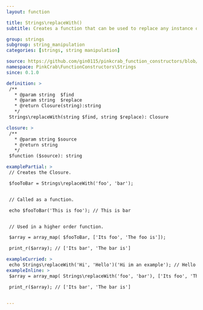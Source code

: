 ```yaml
---
layout: function

title: Strings\replaceWith()
subtitle: Creates a function that can be used to replace any instance of a sub string, with a defined value. The created function can then reused over any string, or used as part of a Higher Order Function such as array_map().

group: strings
subgroup: string_manipulation
categories: [strings, string manipulation]

source: https://github.com/gin0115/pinkcrab_function_constructors/blob/master/src/strings.php#L159
namespace: PinkCrab\FunctionConstructors\Strings
since: 0.1.0

definition: >
 /**
   * @param string  $find
   * @param string  $replace
   * @return Closure(string):string
   */
 Strings\replaceWith(string $find, string $replace): Closure

closure: >
 /**
   * @param string $source
   * @return string
   */
 $function ($source): string

examplePartial: >
 // Creates the Closure.

 $fooToBar = Strings\replaceWith('foo', 'bar');  


 // Called as a function.  

 echo $fooToBar('This is foo'); // This is bar  


 // Used in a higher order function.  

 $array = array_map( $fooToBar, ['Its foo', 'The foo is']);  

 print_r($array); // ['Its bar', 'The bar is']  

exampleCurried: >
 echo Strings\replaceWith('Hi', 'Hello')('Hi im an example'); // Hello im an example
exampleInline: >
 $array = array_map( Strings\replaceWith('foo', 'bar'), ['Its foo', 'The foo is'] );

 print_r($array); // ['Its bar', 'The bar is'] 


---
```


